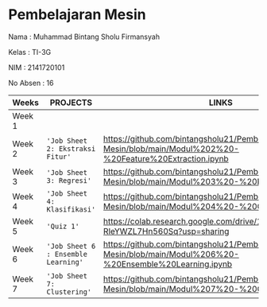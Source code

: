 # **Pembelajaran Mesin**

Nama     : Muhammad Bintang Sholu Firmansyah

Kelas    : TI-3G

NIM      : 2141720101

No Absen : 16

|Weeks           |PROJECTS                         |LINKS                        |
|----------------|---------------------------------|-----------------------------|
|Week 1        |         | 
|Week 2        | `'Job Sheet 2: Ekstraksi Fitur'` | https://github.com/bintangsholu21/Pembelajaran-Mesin/blob/main/Modul%202%20-%20Feature%20Extraction.ipynb
|Week 3        |`'Job Sheet 3: Regresi'` |  https://github.com/bintangsholu21/Pembelajaran-Mesin/blob/main/Modul%203%20-%20Regresion.ipynb         
|Week 4        | `'Job Sheet 4: Klasifikasi'` | https://github.com/bintangsholu21/Pembelajaran-Mesin/blob/main/Modul%204%20-%20Classification.ipynb             
|Week 5        | `'Quiz 1'` | https://colab.research.google.com/drive/1s76kTyIDIl_HMph2-RleYWZL7Hn560Sq?usp=sharing
|Week 6        | `'Job Sheet 6 : Ensemble Learning'` | https://github.com/bintangsholu21/Pembelajaran-Mesin/blob/main/Modul%206%20-%20Ensemble%20Learning.ipynb
|Week 7        | `'Job Sheet 7: Clustering'` | https://github.com/bintangsholu21/Pembelajaran-Mesin/blob/main/Modul%207%20-%20Clustering.ipynb
